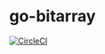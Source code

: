 # go-bitarray

[![CircleCI](https://circleci.com/gh/minami14/go-bitarray.svg?style=svg)](https://circleci.com/gh/minami14/go-bitarray)
